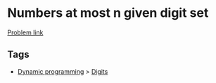 # Numbers at most n given digit set

[Problem link](https://leetcode.com/problems/numbers-at-most-n-given-digit-set)

## Tags

* [Dynamic programming](/README.md#Dynamic_programming) > [Digits](/README.md#Dynamic_programming-Digits)
